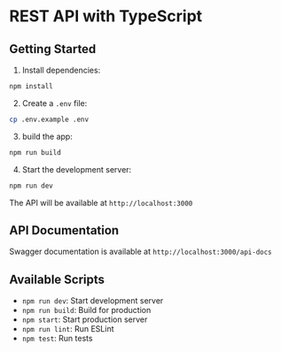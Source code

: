 # REST API with TypeScript

## Getting Started

1. Install dependencies:
```bash
npm install
```

2. Create a `.env` file:
```bash
cp .env.example .env
```

3. build the app:
```bash
npm run build
```

4. Start the development server:
```bash
npm run dev
```

The API will be available at `http://localhost:3000`

## API Documentation

Swagger documentation is available at `http://localhost:3000/api-docs`

## Available Scripts

- `npm run dev`: Start development server
- `npm run build`: Build for production
- `npm start`: Start production server
- `npm run lint`: Run ESLint
- `npm test`: Run tests
